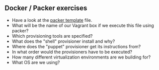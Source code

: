 Docker / Packer exercises
-------------------------
* Have a look at the [packer template](https://github.com/rvosa/arangs2016/blob/master/conf/vagrant/template.json) file.
* What will be the name of our Vagrant box if we execute this file using packer?
* Which provisioning tools are specified? 
* What does the "shell" provisioner install and why?
* Where does the "puppet" provisioner get its instructions from?
* In what order would the provisioners have to be executed?
* How many different virtualization environments are we building for?
* What OS are we using?
